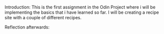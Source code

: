 Introduction:
This is the first assignment in the Odin Project where i will be implementing the basics that i have learned so far. I will be creating a recipe site with a couple of different recipes.

Reflection afterwards:

